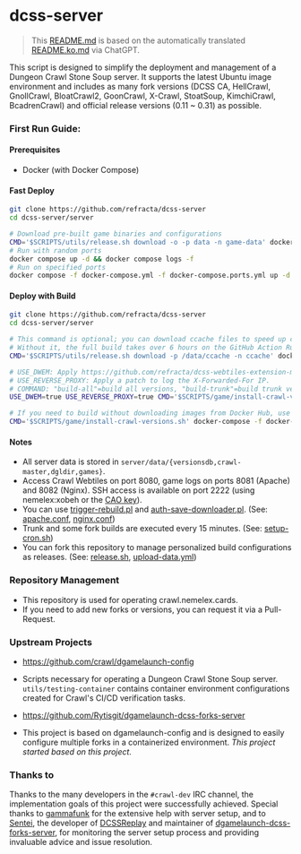 # dcss-server

> This [README.md](README.md) is based on the automatically translated [README.ko.md](README.ko.md) via ChatGPT.

This script is designed to simplify the deployment and management of a Dungeon Crawl Stone Soup server. It supports the latest Ubuntu image environment and includes as many fork versions (DCSS CA, HellCrawl, GnollCrawl, BloatCrawl2, GoonCrawl, X-Crawl, StoatSoup, KimchiCrawl, BcadrenCrawl) and official release versions (0.11 ~ 0.31) as possible.

### First Run Guide:
#### Prerequisites
* Docker (with Docker Compose)

#### Fast Deploy
```bash
git clone https://github.com/refracta/dcss-server
cd dcss-server/server

# Download pre-built game binaries and configurations
CMD='$SCRIPTS/utils/release.sh download -o -p data -n game-data' docker compose up
# Run with random ports
docker compose up -d && docker compose logs -f
# Run on specified ports
docker compose -f docker-compose.yml -f docker-compose.ports.yml up -d && docker compose logs -f
```

#### Deploy with Build
```bash
git clone https://github.com/refracta/dcss-server
cd dcss-server/server

# This command is optional; you can download ccache files to speed up compilation.
# Without it, the full build takes over 6 hours on the GitHub Action Runner's ubuntu-24.04 image, but with it, it speeds up to about 45 minutes.
CMD='$SCRIPTS/utils/release.sh download -p /data/ccache -n ccache' docker compose up

# USE_DWEM: Apply https://github.com/refracta/dcss-webtiles-extension-module.
# USE_REVERSE_PROXY: Apply a patch to log the X-Forwarded-For IP.
# COMMAND: "build-all"=build all versions, "build-trunk"=build trunk version only, ""=run the server without building.
USE_DWEM=true USE_REVERSE_PROXY=true CMD='$SCRIPTS/game/install-crawl-versions.sh' docker-compose up -d && docker compose logs -f

# If you need to build without downloading images from Docker Hub, use the following command.
CMD='$SCRIPTS/game/install-crawl-versions.sh' docker-compose -f docker-compose.yml -f docker-compose.build.yml up -d && docker compose logs -f
```

#### Notes
 - All server data is stored in `server/data/{versionsdb,crawl-master,dgldir,games}`.
 - Access Crawl Webtiles on port 8080, game logs on ports 8081 (Apache) and 8082 (Nginx). SSH access is available on port 2222 (using nemelex:xobeh or the [CAO key](https://crawl.develz.org/cao_key)).
 - You can use [trigger-rebuild.pl](utils/trigger-rebuild.pl) and [auth-save-downloader.pl](utils/auth-save-downloader.pl). (See: [apache.conf](server/scripts/web/conf/apache.conf), [nginx.conf](server/scripts/web/conf/nginx-default.conf))
 - Trunk and some fork builds are executed every 15 minutes. (See: [setup-cron.sh](server/scripts/utils/setup-cron.sh))
 - You can fork this repository to manage personalized build configurations as releases. (See: [release.sh](server/scripts/utils/release.sh), [upload-data.yml](.github/workflows/upload-data.yml))

### Repository Management
* This repository is used for operating crawl.nemelex.cards.
* If you need to add new forks or versions, you can request it via a Pull-Request.

### Upstream Projects
* https://github.com/crawl/dgamelaunch-config
* Scripts necessary for operating a Dungeon Crawl Stone Soup server. `utils/testing-container` contains container environment configurations created for Crawl's CI/CD verification tasks.

* https://github.com/Rytisgit/dgamelaunch-dcss-forks-server
* This project is based on dgamelaunch-config and is designed to easily configure multiple forks in a containerized environment. *This project started based on this project.*

### Thanks to

Thanks to the many developers in the `#crawl-dev` IRC channel, the implementation goals of this project were successfully achieved. 
Special thanks to [gammafunk](https://github.com/gammafunk) for the extensive help with server setup, and to [Sentei](https://github.com/Rytisgit), the developer of [DCSSReplay](https://github.com/Rytisgit/dcssreplay) and maintainer of [dgamelaunch-dcss-forks-server](https://github.com/Rytisgit/dgamelaunch-dcss-forks-server), for monitoring the server setup process and providing invaluable advice and issue resolution.